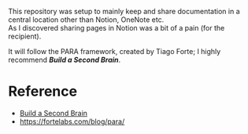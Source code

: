 This repository was setup to mainly keep and share documentation in a central location other than Notion, OneNote etc.  
As I discovered sharing pages in Notion was a bit of a pain (for the recipient).

It will follow the PARA framework, created by Tiago Forte; I highly recommend **_Build a Second Brain_**.

# Reference

- [Build a Second Brain](https://www.amazon.co.uk/Building-Second-Brain-Organise-Potential-ebook/dp/B09MDNDYYF/ref=sr_1_1?crid=1YFW4K8Q84QXE&dib=eyJ2IjoiMSJ9.dYUHx68OLIhGhI-sDUZaMtJVFc5SOYfTzQZa87AYs5r1x_IqNzO1vbXjkRYa1RxCg9oXhZD-kE0SpsKmO0D7SkWnqVhuTzEnnQUO7PGb6fBixbpGBJQUHqF9HY5DGtZ0PyNkUw_yV8fOtIrY6mjnSb2ZS6tv1CFhnh1yrZIVRMLqJe0St3iliMFAaHEGBuHs.Pl8ovIR_Td8qhtXVTsvPaTSPypOnUm5_-LitnBqORzs&dib_tag=se&keywords=build+a+second+brain&qid=1740039221&sprefix=build+a+se%2Caps%2C91&sr=8-1)
- https://fortelabs.com/blog/para/
